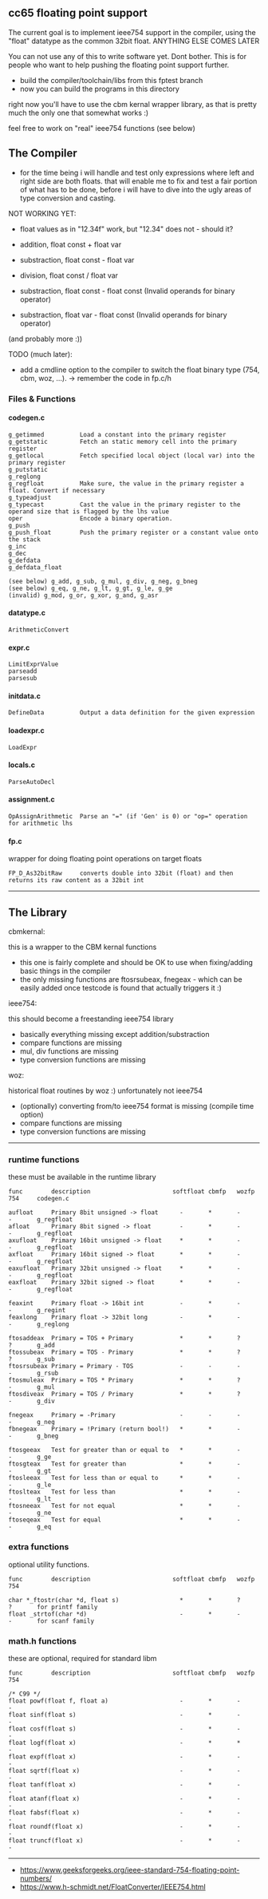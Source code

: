 
## cc65 floating point support

The current goal is to implement ieee754 support in the compiler, using the
"float" datatype as the common 32bit float. ANYTHING ELSE COMES LATER

You can not use any of this to write software yet. Dont bother. This is for
people who want to help pushing the floating point support further.

- build the compiler/toolchain/libs from this fptest branch
- now you can build the programs in this directory

right now you'll have to use the cbm kernal wrapper library, as that is pretty
much the only one that somewhat works :)

feel free to work on "real" ieee754 functions (see below)

## The Compiler

- for the time being i will handle and test only expressions where left and
  right side are both floats. that will enable me to fix and test a fair portion
  of what has to be done, before i will have to dive into the ugly areas of type
  conversion and casting.

NOT WORKING YET:

- float values as in "12.34f" work, but "12.34" does not - should it?

- addition, float const + float var
- substraction, float const - float var
- division, float const / float var

- substraction, float const - float const (Invalid operands for binary operator)
- substraction, float var - float const (Invalid operands for binary operator)

(and probably more :))

TODO (much later):

- add a cmdline option to the compiler to switch the float binary type (754, cbm,
  woz, ...). -> remember the code in fp.c/h

### Files & Functions

#### codegen.c
```
g_getimmed          Load a constant into the primary register
g_getstatic         Fetch an static memory cell into the primary register
g_getlocal          Fetch specified local object (local var) into the primary register
g_putstatic
g_reglong
g_regfloat          Make sure, the value in the primary register a float. Convert if necessary
g_typeadjust
g_typecast          Cast the value in the primary register to the operand size that is flagged by the lhs value
oper                Encode a binary operation.
g_push
g_push_float        Push the primary register or a constant value onto the stack
g_inc
g_dec
g_defdata
g_defdata_float

(see below) g_add, g_sub, g_mul, g_div, g_neg, g_bneg
(see below) g_eq, g_ne, g_lt, g_gt, g_le, g_ge
(invalid) g_mod, g_or, g_xor, g_and, g_asr
```
#### datatype.c

```
ArithmeticConvert
```

#### expr.c

```
LimitExprValue
parseadd
parsesub
```

#### initdata.c

```
DefineData          Output a data definition for the given expression
```

#### loadexpr.c

```
LoadExpr
```

#### locals.c

```
ParseAutoDecl
```

#### assignment.c

```
OpAssignArithmetic  Parse an "=" (if 'Gen' is 0) or "op=" operation for arithmetic lhs
```

#### fp.c

wrapper for doing floating point operations on target floats

```
FP_D_As32bitRaw     converts double into 32bit (float) and then returns its raw content as a 32bit int
```

--------------------------------------------------------------------------------

## The Library

cbmkernal:

this is a wrapper to the CBM kernal functions

- this one is fairly complete and should be OK to use when fixing/adding basic
  things in the compiler
- the only missing functions are ftosrsubeax, fnegeax - which can be easily
  added once testcode is found that actually triggers it :)

ieee754:

this should become a freestanding ieee754 library

- basically everything missing except addition/substraction
- compare functions are missing
- mul, div functions are missing
- type conversion functions are missing

woz:

historical float routines by woz :) unfortunately not ieee754

- (optionally) converting from/to ieee754 format is missing (compile time option)
- compare functions are missing
- type conversion functions are missing

--------------------------------------------------------------------------------

### runtime functions

these must be available in the runtime library
```
func        description                       softfloat cbmfp   wozfp   754     codegen.c

aufloat     Primary 8bit unsigned -> float      -       *       -       -       g_regfloat
afloat      Primary 8bit signed -> float        -       *       -       -       g_regfloat
axufloat    Primary 16bit unsigned -> float     *       *       -       -       g_regfloat
axfloat     Primary 16bit signed -> float       *       *       -       -       g_regfloat
eaxufloat   Primary 32bit unsigned -> float     *       *       -       -       g_regfloat
eaxfloat    Primary 32bit signed -> float       *       *       -       -       g_regfloat

feaxint     Primary float -> 16bit int          -       *       -       -       g_regint
feaxlong    Primary float -> 32bit long         -       *       -       -       g_reglong

ftosaddeax  Primary = TOS + Primary             *       *       ?       ?       g_add
ftossubeax  Primary = TOS - Primary             *       *       ?       ?       g_sub
ftosrsubeax Primary = Primary - TOS             -       -       -       -       g_rsub
ftosmuleax  Primary = TOS * Primary             *       *       ?       -       g_mul
ftosdiveax  Primary = TOS / Primary             *       *       ?       -       g_div

fnegeax     Primary = -Primary                  -       -       -       -       g_neg
fbnegeax    Primary = !Primary (return bool!)   *       *       -       -       g_bneg

ftosgeeax   Test for greater than or equal to   *       *       -       -       g_ge
ftosgteax   Test for greater than               *       *       -       -       g_gt
ftosleeax   Test for less than or equal to      *       *       -       -       g_le
ftoslteax   Test for less than                  *       *       -       -       g_lt
ftosneeax   Test for not equal                  *       *       -       -       g_ne
ftoseqeax   Test for equal                      *       *       -       -       g_eq
```
### extra functions

optional utility functions.
```
func        description                       softfloat cbmfp   wozfp   754

char *_ftostr(char *d, float s)                 *       *       ?       ?       for printf family
float _strtof(char *d)                          -       *       -       -       for scanf family
```
### math.h functions

these are optional, required for standard libm
```
func        description                       softfloat cbmfp   wozfp   754

/* C99 */
float powf(float f, float a)                    -       *       -       -
float sinf(float s)                             -       *       -       -
float cosf(float s)                             -       *       -       -
float logf(float x)                             -       *       *       -
float expf(float x)                             -       *       -       -
float sqrtf(float x)                            -       *       -       -
float tanf(float x)                             -       *       -       -
float atanf(float x)                            -       *       -       -
float fabsf(float x)                            -       *       -       -
float roundf(float x)                           -       *       -       -
float truncf(float x)                           -       *       -       -
```
--------------------------------------------------------------------------------

- https://www.geeksforgeeks.org/ieee-standard-754-floating-point-numbers/
- https://www.h-schmidt.net/FloatConverter/IEEE754.html
